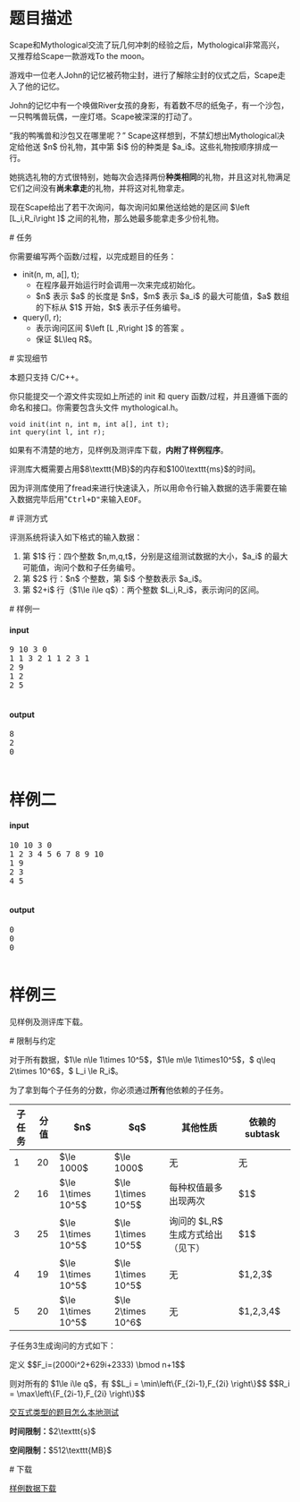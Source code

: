 # 题目描述

<p>Scape和Mythological交流了玩几何冲刺的经验之后，Mythological非常高兴，又推荐给Scape一款游戏To the moon。</p>
<p>游戏中一位老人John的记忆被药物尘封，进行了解除尘封的仪式之后，Scape走入了他的记忆。</p>
<p>John的记忆中有一个唤做River女孩的身影，有着数不尽的纸兔子，有一个沙包，一只鸭嘴兽玩偶，一座灯塔。Scape被深深的打动了。</p>
<p>”我的鸭嘴兽和沙包又在哪里呢？” Scape这样想到，不禁幻想出Mythological决定给他送 $n$ 份礼物，其中第 $i$ 份的种类是 $a_i$。这些礼物按顺序排成一行。</p>
<p>她挑选礼物的方式很特别，她每次会选择两份<strong>种类相同</strong>的礼物，并且这对礼物满足它们之间没有<strong>尚未拿走</strong>的礼物，并将这对礼物拿走。</p>
<p>现在Scape给出了若干次询问，每次询问如果他送给她的是区间 $\left [L_i,R_i\right ]$ 之间的礼物，那么她最多能拿走多少份礼物。</p>
# 任务


<p>你需要编写两个函数/过程，以完成题目的任务：</p>
<ul><li>init(n, m, a[], t);<ul><li>在程序最开始运行时会调用一次来完成初始化。</li>
<li>$n$ 表示 $a$ 的长度是 $n$，$m$ 表示 $a_i$ 的最大可能值，$a$ 数组的下标从 $1$ 开始，$t$ 表示子任务编号。</li>
</ul></li>
<li>query(l, r);<ul><li>表示询问区间 $\left [L ,R\right ]$ 的答案 。</li>
<li>保证 $L\leq R$。</li>
</ul></li>
</ul># 实现细节


<p>本题只支持 C/C++。</p>
<p>你只能提交一个源文件实现如上所述的 init 和 query 函数/过程，并且遵循下面的命名和接口。你需要包含头文件 mythological.h。</p>
<pre><code class="sh_cpp">void init(int n, int m, int a[], int t);
int query(int l, int r);</code></pre>
<p>如果有不清楚的地方，见样例及测评库下载，<strong>内附了样例程序</strong>。</p>
<p>评测库大概需要占用$8\texttt{MB}$的内存和$100\texttt{ms}$的时间。</p>
<p>因为评测库使用了fread来进行快速读入，所以用命令行输入数据的选手需要在输入数据完毕后用&#34;<samp>Ctrl+D<samp>&#34;来输入EOF。</samp></samp></p>
# 评测方式


<p>评测系统将读入如下格式的输入数据：</p>
<ol><li>第 $1$ 行：四个整数 $n,m,q,t$，分别是这组测试数据的大小，$a_i$ 的最大可能值，询问个数和子任务编号。</li>
<li>第 $2$ 行：$n$ 个整数，第 $i$ 个整数表示 $a_i$。</li>
<li>第 $2+i$ 行（$1\le i\le q$）：两个整数 $L_i,R_i$，表示询问的区间。</li>
</ol># 样例一


<h4>input</h4>
<pre>9 10 3 0
1 1 3 2 1 1 2 3 1
2 9
1 2
2 5

</pre>

<h4>output</h4>
<pre>8
2
0

</pre>

# 样例二


<h4>input</h4>
<pre>10 10 3 0
1 2 3 4 5 6 7 8 9 10
1 9
2 3
4 5

</pre>

<h4>output</h4>
<pre>0
0
0

</pre>


# 样例三


<p>见样例及测评库下载。</p>
# 限制与约定


<p>对于所有数据，$1\le n\le 1\times 10^5$，$1\le m\le 1\times10^5$，$ q\leq 2\times 10^6$，$ L_i \le  R_i$。</p>
<p>为了拿到每个子任务的分数，你必须通过<strong>所有</strong>他依赖的子任务。</p>
<div class="table-responsive">
 <table class="table table-bordered table-text-center table-vertical-middle"><thead><tr><th>子任务</th>
    <th>分值</th>
    <th>$n$</th>
    <th>$q$</th>
    <th>其他性质</th>
    <th>依赖的subtask</th>
   </tr></thead><tbody><tr><td>1</td>
    <td>20</td>
    <td>$\le 1000$</td>
    <td>$\le 1000$</td>
    <td>无</td>
    <td>无</td>
   </tr><tr><td>2</td>
    <td>16</td>
    <td>$\le 1\times 10^5$</td>
    <td>$\le 1\times 10^5$</td>
    <td>每种权值最多出现两次</td>
    <td>$1$</td>
   </tr><tr><td>3</td>
    <td>25</td>
    <td>$\le 1\times 10^5$</td>
    <td>$\le 1\times 10^5$</td>
    <td>询问的 $L,R$ 生成方式给出（见下）</td>
    <td>$1$</td>
   </tr><tr><td>4</td>
    <td>19</td>
    <td>$\le 1\times 10^5$</td>
    <td>$\le 1\times 10^5$</td>
    <td>无</td>
    <td>$1,2,3$</td>
   </tr><tr><td>5</td>
    <td>20</td>
    <td>$\le 1\times 10^5$</td>
    <td>$\le 2\times 10^6$</td>
    <td>无</td>
    <td>$1,2,3,4$</td>
   </tr></tbody></table></div>



<p>子任务3生成询问的方式如下：</p>
<p>定义
$$F_i=(2000i^2+629i+2333) \bmod n+1$$</p>
<p>则对所有的 $1\le i\le q$，有
$$L_i = \min\left\{F_{2i-1},F_{2i} \right\}$$
$$R_i = \max\left\{F_{2i-1},F_{2i} \right\}$$</p>
<p><a href="/faq">交互式类型的题目怎么本地测试</a></p>
<p><strong>时间限制：</strong>$2\texttt{s}$</p>
<p><strong>空间限制：</strong>$512\texttt{MB}$</p>
# 下载


<p><a href="/download.php?type=problem&amp;id=327">样例数据下载</a></p>
